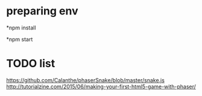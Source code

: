 # preparing env

*npm install 

*npm start

# TODO list

https://github.com/Calanthe/phaserSnake/blob/master/snake.js
http://tutorialzine.com/2015/06/making-your-first-html5-game-with-phaser/